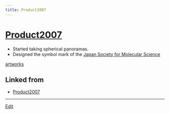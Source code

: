 ```yaml
---
title: Product2007
---
```

# [Product2007](/Product2007)


* Started taking spherical panoramas.
* Designed the symbol mark of the [Japan Society for  Molecular Science](http://molsci.jp)

[artworks](/artworks)



## Linked from

* [Product2007](/Product2007)


----
[Edit](https://github.com/vitroid/vitroid.github.io/edit/master/MD/Product2007.md)
